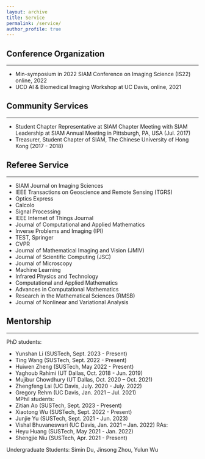 ```yaml
---
layout: archive
title: Service
permalink: /service/
author_profile: true
---
```


## Conference Organization 
---
- Min-symposium in 2022 SIAM Conference on Imaging Science (IS22) online, 2022
- UCD AI & Biomedical Imaging Workshop at UC Davis, online, 2021

## Community Services
---
- Student Chapter Representative at SIAM Chapter Meeting with SIAM Leadership at SIAM Annual Meeting in Pittsburgh, PA, USA (Jul. 2017)
- Treasurer, Student Chapter of SIAM, The Chinese University of Hong Kong (2017 - 2018)

## Referee Service 
---
- SIAM Journal on Imaging Sciences 
- IEEE Transactions on Geoscience and Remote Sensing (TGRS)
- Optics Express
- Calcolo
- Signal Processing
- IEEE Internet of Things Journal
- Journal of Computational and Applied Mathematics
- Inverse Problems and Imaging (IPI)
- TEST, Springer
- CVPR
- Journal of Mathematical Imaging and Vision (JMIV)
- Journal of Scientific Computing (JSC)
- Journal of Microscopy
- Machine Learning
- Infrared Physics and Technology
- Computational and Applied Mathematics 
- Advances in Computational Mathematics
- Research in the Mathematical Sciences (RMSB)
- Journal of Nonlinear and Variational Analysis

## Mentorship
---
PhD students: 
-	Yunshan Li (SUSTech, Sept. 2023 - Present)
-	Ting Wang  (SUSTech, Sept. 2022 - Present)
-	Huiwen Zheng (SUSTech, May 2022 - Present)
-	Yaghoub Rahimi (UT Dallas, Oct. 2018 - Jun. 2019) 	 
-	Mujibur Chowdhury (UT Dallas, Oct. 2020 – Oct. 2021) 
-	Zhengfeng Lai (UC Davis, July. 2020 - July. 2022)
-	Gregory Rehm (UC Davis, Jan. 2021 – Jul. 2021)	
MPhil students: 
-	Zitian Ao  (SUSTech, Sept. 2023 - Present)
-	Xiaotong Wu  (SUSTech, Sept. 2022 - Present)
-	Junjie Yu (SUSTech, Sept. 2021 - Jun. 2023)
-	Vishal Bhuvaneswari (UC Davis, Jan. 2021 – Jan. 2022)
RAs:
-	Heyu Huang (SUSTech, May 2021 - Jan. 2022)
-	Shengjie Niu (SUSTech, Apr. 2021 - Present)

Undergraduate Students: 
 Simin Du, Jinsong Zhou, Yulun Wu


&nbsp;

&nbsp;

&nbsp;
